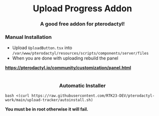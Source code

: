 

<h1 align="center">Upload Progress Addon</h1>
<h3 align="center">A good free addon for pterodactyl!</h3>

<h3 align="left">Manual Installation</h3>

- Upload `UploadButton.tsx` into `/var/www/pterodactyl/resources/scripts/components/server/files`
- When you are done with uploading rebuild the panel

**https://pterodactyl.io/community/customization/panel.html**




<h1 align="center"></h1>

<h3 align="center">Automatic Installer</h3>

```
bash <(curl https://raw.githubusercontent.com/RTK23-DEV/pterodactyl-work/main/upload-tracker/autoinstall.sh)
```


**You must be in root otherwise it will fail.**
